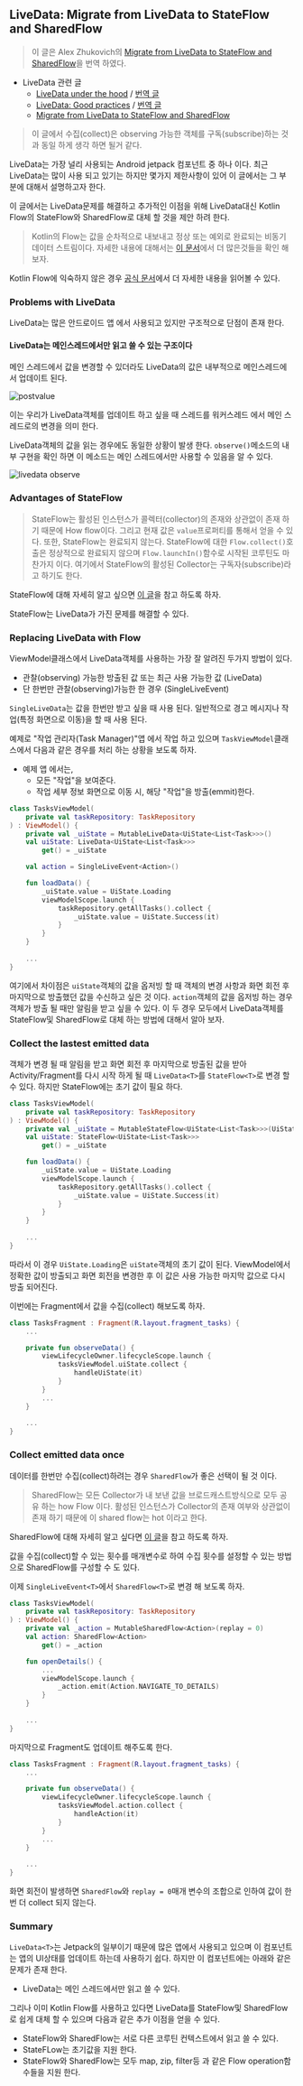 ## LiveData: Migrate from LiveData to StateFlow and SharedFlow

> 이 글은 Alex Zhukovich의 [Migrate from LiveData to StateFlow and SharedFlow](https://alexzh.com/migrate-from-livedata-to-stateflow-and-sharedflow/)을 번역 하였다. 

- LiveData 관련 글 
  - [LiveData under the hood](https://alexzh.com/livedata-under-the-hood/) / [번역 글](https://github.com/ksu3101/TIL/blob/master/Android/210128_android.md)
  - [LiveData: Good practices](https://alexzh.com/livedata-good-practices/) / [번역 글](https://github.com/ksu3101/TIL/blob/master/Android/210129_android.md)
  - [Migrate from LiveData to StateFlow and SharedFlow](https://alexzh.com/migrate-from-livedata-to-stateflow-and-sharedflow/)

> 이 글에서 수집(collect)은 observing 가능한 객체를 구독(subscribe)하는 것 과 동일 하게 생각 하면 될거 같다. 

LiveData는 가장 널리 사용되는 Android jetpack 컴포넌트 중 하나 이다. 최근 LiveData는 많이 사용 되고 있기는 하지만 몇가지 제한사항이 있어 이 글에서는 그 부분에 대해서 설명하고자 한다. 

이 글에서는 LiveData문제를 해결하고 추가적인 이점을 위해 LiveData대신 Kotlin Flow의 StateFlow와 SharedFlow로 대체 할 것을 제안 하려 한다. 

> Kotlin의 Flow는 값을 순차적으로 내보내고 정상 또는 예외로 완료되는 비동기 데이터 스트림이다. 자세한 내용에 대해서는 [이 문서](https://kotlin.github.io/kotlinx.coroutines/kotlinx-coroutines-core/kotlinx.coroutines.flow/-flow/)에서 더 많은것들을 확인 해 보자.

Kotlin Flow에 익숙하지 않은 경우 [공식 문서](https://kotlinlang.org/docs/reference/coroutines/flow.html)에서 더 자세한 
내용을 읽어볼 수 있다. 

### Problems with LiveData

LiveData는 많은 안드로이드 앱 에서 사용되고 있지만 구조적으로 단점이 존재 한다. 

#### LiveData는 메인스레드에서만 읽고 쓸 수 있는 구조이다 

메인 스레드에서 값을 변경할 수 있더라도 LiveData의 값은 내부적으로 메인스레드에서 업데이트 된다. 

![postvalue](./images/post-value.png)

이는 우리가 LiveData객체를 업데이트 하고 싶을 때 스레드를 워커스레드 에서 메인 스레드로의 변경을 의미 한다. 

LiveData객체의 값을 읽는 경우에도 동일한 상황이 발생 한다. `observe()`메소드의 내부 구현을 확인 하면 이 메소드는 메인 스레드에서만 사용할 수 있음을 알 수 있다. 

![livedata observe](./images/observe.png)

### Advantages of StateFlow

> StateFlow는 활성된 인스턴스가 콜렉터(collector)의 존재와 상관없이 존재 하기 때문에 How flow이다. 그리고 현재 값은 `value`프로퍼티를 통해서 얻을 수 있다. 또한, StateFlow는 완료되지 않는다. StateFlow에 대한 `Flow.collect()`호출은 정상적으로 완료되지 않으며 `Flow.launchIn()`함수로 시작된 코루틴도 마찬가지 이다. 여기에서 StateFlow의 활성된 Collector는 구독자(subscribe)라고 하기도 한다. 

StateFlow에 대해 자세히 알고 싶으면 [이 글](https://kotlin.github.io/kotlinx.coroutines/kotlinx-coroutines-core/kotlinx.coroutines.flow/-state-flow/)을 참고 하도록 하자.

StateFlow는 LiveData가 가진 문제를 해결할 수 있다. 

### Replacing LiveData with Flow 

ViewModel클래스에서 LiveData객체를 사용하는 가장 잘 알려진 두가지 방법이 있다. 

- 관찰(observing) 가능한 방출된 값 또는 최근 사용 가능한 값 (LiveData)
- 단 한번만 관찰(observing)가능한 한 경우 (SingleLiveEvent)

`SingleLiveData`는 값을 한번만 받고 싶을 때 사용 된다. 일반적으로 경고 메시지나 작업(특정 화면으로 이동)을 할 때 사용 된다. 

예제로 "작업 관리자(Task Manager)"앱 에서 작업 하고 있으며 `TaskViewModel`클래스에서 다음과 같은 경우를 처리 하는 상황을 보도록 하자. 

- 예제 앱 에서는,
  - 모든 "작업"을 보여준다. 
  - 작업 세부 정보 화면으로 이동 시, 해당 "작업"을 방출(emmit)한다. 

```kotlin
class TasksViewModel(
    private val taskRepository: TaskRepository
) : ViewModel() {
    private val _uiState = MutableLiveData<UiState<List<Task>>>()
    val uiState: LiveData<UiState<List<Task>>>
        get() = _uiState

    val action = SingleLiveEvent<Action>()

    fun loadData() {
        _uiState.value = UiState.Loading
        viewModelScope.launch {
            taskRepository.getAllTasks().collect {
                _uiState.value = UiState.Success(it)
            }
        }
    }
    
    ...   
}
```

여기에서 차이점은 `uiState`객체의 값을 옵저빙 할 때 객체의 변경 사항과 화면 회전 후 마지막으로 방출했던 값을 수신하고 싶은 것 이다. `action`객체의 값을 옵저빙 하는 경우 객체가 방출 될 때만 알림을 받고 싶을 수 있다. 이 두 경우 모두에서 LiveData객체를 StateFlow및 SharedFlow로 대체 하는 방법에 대해서 알아 보자. 

### Collect the lastest emitted data

객체가 변경 될 때 알림을 받고 화면 회전 후 마지막으로 방출된 값을 받아 Activity/Fragment를 다시 시작 하게 될 때 `LiveData<T>`를 `StateFlow<T>`로 변경 할 수 있다. 하지만 StateFlow에는 초기 값이 필요 하다. 

```kotlin
class TasksViewModel(
    private val taskRepository: TaskRepository
) : ViewModel() {
    private val _uiState = MutableStateFlow<UiState<List<Task>>>(UiState.Loading)
    val uiState: StateFlow<UiState<List<Task>>>
        get() = _uiState

    fun loadData() {
        _uiState.value = UiState.Loading
        viewModelScope.launch {
            taskRepository.getAllTasks().collect {
                _uiState.value = UiState.Success(it)
            }
        }
    }
    
    ...
}
```

따라서 이 경우 `UiState.Loading`은 `uiState`객체의 초기 값이 된다. ViewModel에서 정확한 값이 방출되고 화면 회전을 변경한 후 이 값은 사용 가능한 마지막 값으로 다시 방출 되어진다. 

이번에는 Fragment에서 값을 수집(collect) 해보도록 하자. 

```kotlin
class TasksFragment : Fragment(R.layout.fragment_tasks) {
    ...

    private fun observeData() {
        viewLifecycleOwner.lifecycleScope.launch {
            tasksViewModel.uiState.collect {
                handleUiState(it)
            }
        }
        ...
    }
    
    ...
}
```

### Collect emitted data once

데이터를 한번만 수집(collect)하려는 경우 `SharedFlow`가 좋은 선택이 될 것 이다. 

> SharedFlow는 모든 Collector가 내 보낸 값을 브로드캐스트방식으로 모두 공유 하는 how Flow 이다. 활성된 인스턴스가 Collector의 존재 여부와 상관없이 존재 하기 때문에 이 shared flow는 hot 이라고 한다. 

SharedFlow에 대해 자세히 알고 싶다면 [이 글](https://kotlin.github.io/kotlinx.coroutines/kotlinx-coroutines-core/kotlinx.coroutines.flow/-shared-flow/)을 참고 하도록 하자. 

값을 수집(collect)할 수 있는 횟수를 매개변수로 하여 수집 횟수를 설정할 수 있는 방법으로 SharedFlow를 구성할 수 도 있다. 

이제 `SingleLiveEvent<T>`에서 `SharedFlow<T>`로 변경 해 보도록 하자. 

```kotlin
class TasksViewModel(
    private val taskRepository: TaskRepository
) : ViewModel() {
    private val _action = MutableSharedFlow<Action>(replay = 0)
    val action: SharedFlow<Action>
        get() = _action

    fun openDetails() {
        ...
        viewModelScope.launch {
            _action.emit(Action.NAVIGATE_TO_DETAILS)
        }
    }
    
    ...
}
```

마지막으로 Fragment도 업데이트 해주도록 한다. 

```kotlin
class TasksFragment : Fragment(R.layout.fragment_tasks) {
    ...

    private fun observeData() {
        viewLifecycleOwner.lifecycleScope.launch {
            tasksViewModel.action.collect {
                handleAction(it)
            }
        }
        ...
    }
    
    ...
}
```

화면 회전이 발생하면 `SharedFlow`와 `replay = 0`매개 변수의 조합으로 인하여 값이 한번 더 collect 되지 않는다. 

### Summary

`LiveData<T>`는 Jetpack의 일부이기 때문에 많은 앱에서 사용되고 있으며 이 컴포넌트는 앱의 UI상태를 업데이트 하는데 사용하기 쉽다. 하지만 이 컴포넌트에는 아래와 같은 문제가 존재 한다. 

- LiveData는 메인 스레드에서만 읽고 쓸 수 있다. 

그리나 이미 Kotlin Flow를 사용하고 있다면 LiveData를 StateFlow및 SharedFlow로 쉽게 대체 할 수 있으며 다음과 같은 추가 이점을 얻을 수 있다. 

- StateFlow와 SharedFlow는 서로 다른 코루틴 컨텍스트에서 읽고 쓸 수 있다. 
- StateFLow는 초기값을 지원 한다.
- StateFlow와 SharedFlow는 모두 map, zip, filter등 과 같은 Flow operation함수들을 지원 한다. 